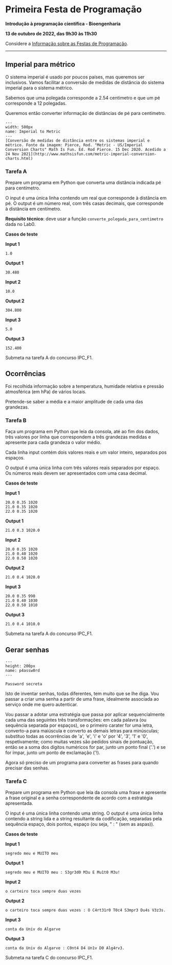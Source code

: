 # Primeira Festa de Programação 

**Introdução à programação científica - Bioengenharia**

**13 de outubro de 2022, das 9h30 às 11h30**

Considere a [Informação sobre as Festas de Programação](https://tutoria.ualg.pt/2021/mod/resource/view.php?id=37418).

<hr>

## Imperial para métrico

O sistema imperial é usado por poucos países, mas queremos ser inclusivos. Vamos facilitar a conversão de medidas de distância do sistema imperial para o sistema métrico. 

Sabemos que uma polegada corresponde a 2.54 centimetro e que um pé corresponde a 12 polegadas.

Queremos então converter informação de distâncias de pé para centímetro.

```{figure} ./figures/imperial2metric.png
---
width: 500px
name: Imperial to Metric
---
[Conversão de medidas de distância entre os sistemas imperial e métrico. Fonte da imagem: Pierce, Rod. "Metric - US/Imperial Conversion Charts" Math Is Fun. Ed. Rod Pierce. 15 Dec 2020. Acedido a 24 Nov 2021](http://www.mathsisfun.com/metric-imperial-conversion-charts.html)
```

### Tarefa A

Prepare um programa em Python que converta uma distância indicada pé para centímetro.

O input é uma única linha contendo um real que corresponde à distância em pé.
O output é um número real, com três casas decimais, que corresponde à distância em centímetro.

**Requisito técnico**: deve usar a função ```converte_polegada_para_centimetro``` dada no Lab0. 


**Casos de teste**

**Input 1**

```
1.0
```

**Output 1**

```
30.480
```

**Input 2**

```
10.0
```

**Output 2**

```
304.800
```

**Input 3**

```
5.0
```

**Output 3**

```
152.400
```

Submeta na tarefa A do concurso IPC_F1.

<div style="page-break-after: always"></div>

## Ocorrências

Foi recolhida informação sobre a temperatura, humidade relativa e pressão atmosférica (em hPa) de vários locais.

Pretende-se saber a média e a maior amplitude de cada uma das grandezas.


### Tarefa B

Faça um programa em Python que leia da consola, até ao fim dos dados, três valores  por linha que correspondem a três grandezas medidas e apresente para cada grandeza o valor médio.

Cada linha input contém dois valores reais e um valor inteiro, separados pos espaços.

O output é uma única linha com três valores reais separados por espaço. Os números reais devem ser apresentados com uma casa decimal.

**Casos de teste**

**Input 1**

```
20.0 0.35 1020
21.0 0.35 1020
22.0 0.35 1020
```

**Output 1**

```
21.0 0.3 1020.0
```

**Input 2**

```
20.0 0.35 1020
21.0 0.40 1020
22.0 0.50 1020
```

**Output 2**

```
21.0 0.4 1020.0
```

**Input 3**
```
20.0 0.35 990
21.0 0.40 1030
22.0 0.50 1010
```

**Output 3**
```
21.0 0.4 1010.0
```


Submeta na tarefa A do concurso IPC_F1.

<div style="page-break-after: always"></div>


## Gerar senhas


```{figure} ./figures/codigos.png
---
height: 200px
name: p4assw0rd
---

Password secreta
```

Isto de inventar senhas, todas diferentes, tem muito que se lhe diga. Vou passar a criar uma senha a partir de uma frase, idealmente associada ao serviço onde me quero autenticar.

Vou passar a adotar uma estratégia que passa por aplicar sequencialmente cada uma das seguintes três transformações: em cada palavra (ou sequência separada por espaços), se o primeiro carater for uma letra, converto-a para maiúscula e converto as demais letras para minúsculas; substituo todas as ocorrências de 'a', 'e', 'i' e 'o' por '4', '3', '1' e '0', respetivamente; como muitas vezes são pedidos sinais de pontuação, então se a soma dos digitos numéricos for par, junto um ponto final ('.') e se for ímpar, junto um ponto de exclamação ('!).

Agora só preciso de um programa para converter as frases para quando precisar das senhas.

### Tarefa C

Prepare um programa em Python que leia da consola uma frase e apresente a frase original e a senha correspondente de acordo com a estratégia apresentada.

O input é uma única linha contendo uma string.
O output é uma única linha contendo a string lida e a string resultante da codificação, separadas pela sequência espaço, dois pontos, espaço (ou seja, " : " (sem as aspas)).

**Casos de teste**

**Input 1**

```
segredo meu e MUITO meu
```

**Output 1**

```
segredo meu e MUITO meu : S3gr3d0 M3u E Mu1t0 M3u!
```

**Input 2**

```
o carteiro toca sempre duas vezes
```

**Output 2**

```
o carteiro toca sempre duas vezes : O C4rt31r0 T0c4 S3mpr3 Du4s V3z3s.
```

**Input 3**

```
conta da Univ do Algarve
```

**Output 3**

```
conta da Univ do Algarve : C0nt4 D4 Un1v D0 Alg4rv3.
```

Submeta na tarefa C do concurso IPC_F1.


